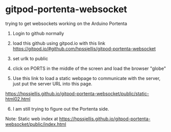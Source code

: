 # gitpod-portenta-websocket
trying to get websockets working on the Arduino Portenta


1. Login to github normally

2. load this github using gitpod.io with this link  https://gitpod.io/#github.com/hpssjellis/gitpod-portenta-websocket

3. set urlk to public

4. click on PORTS in the middle of the screen and load the browser "globe"

5. Use this link to load a static webpage to communicate with the server, just put the server URL into this page.

https://hpssjellis.github.io/gitpod-portenta-websocket/public/static-html02.html

6. I am still trying to figure out the Portenta side.



Note: Static web index at   https://hpssjellis.github.io/gitpod-portenta-websocket/public/index.html




